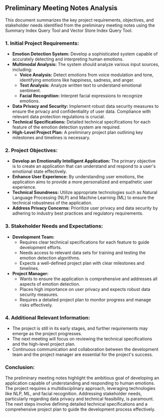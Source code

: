 ## Preliminary Meeting Notes Analysis

This document summarizes the key project requirements, objectives, and stakeholder needs identified from the preliminary meeting notes using the Summary Index Query Tool and Vector Store Index Query Tool. 

### 1. Initial Project Requirements:

* **Emotion Detection System:** Develop a sophisticated system capable of accurately detecting and interpreting human emotions.
* **Multimodal Analysis:** The system should analyze various input sources, including:
    * **Voice Analysis:**  Detect emotions from voice modulation and tone, identifying emotions like happiness, sadness, and anger.
    * **Text Analysis:** Analyze written text to understand emotional sentiment.
    * **Facial Recognition:**  Interpret facial expressions to recognize emotions.
* **Data Privacy and Security:** Implement robust data security measures to ensure the privacy and confidentiality of user data.  Compliance with relevant data protection regulations is crucial.
* **Technical Specifications:**  Detailed technical specifications for each feature of the emotion detection system are required.
* **High-Level Project Plan:**  A preliminary project plan outlining key milestones and timelines is necessary.

### 2. Project Objectives:

* **Develop an Emotionally Intelligent Application:** The primary objective is to create an application that can understand and respond to a user's emotional state effectively.
* **Enhance User Experience:** By understanding user emotions, the application aims to provide a more personalized and empathetic user experience.
* **Technical Soundness:**  Utilize appropriate technologies such as Natural Language Processing (NLP) and Machine Learning (ML) to ensure the technical robustness of the application.
* **Address Privacy Concerns:**  Prioritize user privacy and data security by adhering to industry best practices and regulatory requirements.

### 3. Stakeholder Needs and Expectations:

* **Development Team:**
    * Requires clear technical specifications for each feature to guide development efforts.
    * Needs access to relevant data sets for training and testing the emotion detection algorithms.
    * Expects a well-defined project plan with clear milestones and timelines.
* **Project Manager:**
    * Wants to ensure the application is comprehensive and addresses all aspects of emotion detection.
    * Places high importance on user privacy and expects robust data security measures.
    * Requires a detailed project plan to monitor progress and manage risks effectively.

### 4. Additional Relevant Information:

* The project is still in its early stages, and further requirements may emerge as the project progresses.
* The next meeting will focus on reviewing the technical specifications and the high-level project plan.
* Continuous communication and collaboration between the development team and the project manager are essential for the project's success.

### Conclusion:

The preliminary meeting notes highlight the ambitious goal of developing an application capable of understanding and responding to human emotions.  The project requires a multidisciplinary approach, leveraging technologies like NLP, ML, and facial recognition.  Addressing stakeholder needs, particularly regarding data privacy and technical feasibility, is paramount.  The next steps involve defining detailed technical specifications and a comprehensive project plan to guide the development process effectively.